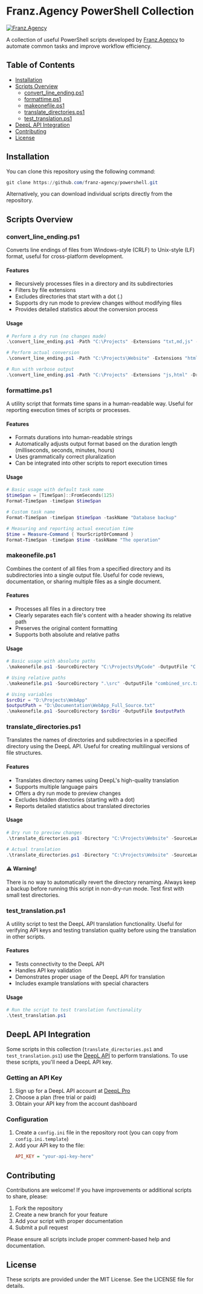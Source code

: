 # Franz.Agency PowerShell Collection

[![Franz.Agency](https://franz.agency/images/logo.svg)](https://franz.agency)

A collection of useful PowerShell scripts developed by [Franz.Agency](https://franz.agency) to automate common tasks and improve workflow efficiency.

## Table of Contents

- [Installation](#installation)
- [Scripts Overview](#scripts-overview)
  - [convert_line_ending.ps1](#convert_line_endingps1)
  - [formattime.ps1](#formattimeps1)
  - [makeonefile.ps1](#makeonefileps1)
  - [translate_directories.ps1](#translate_directoriesps1)
  - [test_translation.ps1](#test_translationps1)
- [DeepL API Integration](#deepl-api-integration)
- [Contributing](#contributing)
- [License](#license)

## Installation

You can clone this repository using the following command:

```powershell
git clone https://github.com/franz-agency/powershell.git
```

Alternatively, you can download individual scripts directly from the repository.

## Scripts Overview

### convert_line_ending.ps1

Converts line endings of files from Windows-style (CRLF) to Unix-style (LF) format, useful for cross-platform development.

#### Features

- Recursively processes files in a directory and its subdirectories
- Filters by file extensions
- Excludes directories that start with a dot (.)
- Supports dry run mode to preview changes without modifying files
- Provides detailed statistics about the conversion process

#### Usage

```powershell
# Perform a dry run (no changes made)
.\convert_line_ending.ps1 -Path "C:\Projects" -Extensions "txt,md,js" -DryRun "yes"

# Perform actual conversion
.\convert_line_ending.ps1 -Path "C:\Projects\Website" -Extensions "html,css,js" -DryRun "no"

# Run with verbose output
.\convert_line_ending.ps1 -Path "C:\Projects" -Extensions "js,html" -DryRun "yes" -Verbose
```

### formattime.ps1

A utility script that formats time spans in a human-readable way. Useful for reporting execution times of scripts or processes.

#### Features

- Formats durations into human-readable strings
- Automatically adjusts output format based on the duration length (milliseconds, seconds, minutes, hours)
- Uses grammatically correct pluralization
- Can be integrated into other scripts to report execution times

#### Usage

```powershell
# Basic usage with default task name
$timeSpan = [TimeSpan]::FromSeconds(125)
Format-TimeSpan -timeSpan $timeSpan

# Custom task name
Format-TimeSpan -timeSpan $timeSpan -taskName "Database backup"

# Measuring and reporting actual execution time
$time = Measure-Command { YourScriptOrCommand }
Format-TimeSpan -timeSpan $time -taskName "The operation"
```

### makeonefile.ps1

Combines the content of all files from a specified directory and its subdirectories into a single output file. Useful for code reviews, documentation, or sharing multiple files as a single document.

#### Features

- Processes all files in a directory tree
- Clearly separates each file's content with a header showing its relative path
- Preserves the original content formatting
- Supports both absolute and relative paths

#### Usage

```powershell
# Basic usage with absolute paths
.\makeonefile.ps1 -SourceDirectory "C:\Projects\MyCode" -OutputFile "C:\Temp\combined_code.txt"

# Using relative paths
.\makeonefile.ps1 -SourceDirectory ".\src" -OutputFile "combined_src.txt"

# Using variables
$srcDir = "D:\Projects\WebApp"
$outputPath = "D:\Documentation\WebApp_Full_Source.txt"
.\makeonefile.ps1 -SourceDirectory $srcDir -OutputFile $outputPath
```

### translate_directories.ps1

Translates the names of directories and subdirectories in a specified directory using the DeepL API. Useful for creating multilingual versions of file structures.

#### Features

- Translates directory names using DeepL's high-quality translation
- Supports multiple language pairs
- Offers a dry run mode to preview changes
- Excludes hidden directories (starting with a dot)
- Reports detailed statistics about translated directories

#### Usage

```powershell
# Dry run to preview changes
.\translate_directories.ps1 -Directory "C:\Projects\Website" -SourceLang "EN" -TargetLang "DE" -DryRun

# Actual translation
.\translate_directories.ps1 -Directory "C:\Projects\Website" -SourceLang "EN" -TargetLang "DE"
```

#### ⚠️ Warning!

There is no way to automatically revert the directory renaming. Always keep a backup before running this script in non-dry-run mode. Test first with small test directories.

### test_translation.ps1

A utility script to test the DeepL API translation functionality. Useful for verifying API keys and testing translation quality before using the translation in other scripts.

#### Features

- Tests connectivity to the DeepL API
- Handles API key validation
- Demonstrates proper usage of the DeepL API for translation
- Includes example translations with special characters

#### Usage

```powershell
# Run the script to test translation functionality
.\test_translation.ps1
```

## DeepL API Integration

Some scripts in this collection (`translate_directories.ps1` and `test_translation.ps1`) use the [DeepL API](https://www.deepl.com/docs-api/) to perform translations. To use these scripts, you'll need a DeepL API key.

### Getting an API Key

1. Sign up for a DeepL API account at [DeepL Pro](https://www.deepl.com/pro#developer)
2. Choose a plan (free trial or paid)
3. Obtain your API key from the account dashboard

### Configuration

1. Create a `config.ini` file in the repository root (you can copy from `config.ini.template`)
2. Add your API key to the file:
   ```ini
   API_KEY = "your-api-key-here"
   ```

## Contributing

Contributions are welcome! If you have improvements or additional scripts to share, please:

1. Fork the repository
2. Create a new branch for your feature
3. Add your script with proper documentation
4. Submit a pull request

Please ensure all scripts include proper comment-based help and documentation.

## License

These scripts are provided under the MIT License. See the LICENSE file for details.
